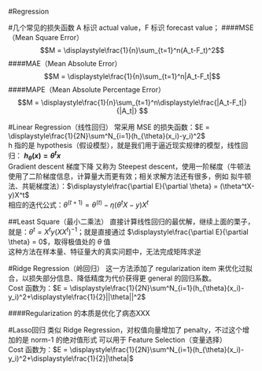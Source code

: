 #Regression

#几个常见的损失函数
A 标识 actual value，F 标识 forecast value；
####MSE（Mean Square Error）
$$M = \displaystyle\frac{1}{n}\sum_{t=1}^n(A_t-F_t)^2$$
####MAE（Mean Absolute Error）
$$M = \displaystyle\frac{1}{n}\sum_{t=1}^n|A_t-F_t|$$
####MAPE（Mean Absolute Percentage Error）
$$M = \displaystyle\frac{1}{n}\sum_{t=1}^n\displaystyle\frac{|A_t-F_t|}{|A_t|} $$

#Linear Regression（线性回归）
常采用 MSE 的损失函数：$E = \displaystyle\frac{1}{2N}\sum^N_{i=1}(h_{\theta}(x_i)-y_i)^2$  
h 指的是 hypothesis（假设模型），就是我们用于逼近现实规律的模型，线性回归： **$h_{\theta}(x) = \theta^tx$**  
Gradient descent 梯度下降 又称为 Steepest descent，使用一阶梯度（牛顿法使用了二阶梯度信息，计算量大而更有效；相关求解方法还有很多，例如 拟牛顿法、共轭梯度法）：$\displaystyle\frac{\partial E}{\partial \theta} = (\theta^tX-y)X^t$  
相应的迭代公式：$\theta^{(t+1)} = \theta^{(t)} - \eta(\theta^tX-y)X^t$

##Least Square（最小二乘法）
直接计算线性回归的最优解，继续上面的栗子，就是：$\theta^t = X^ty(XX^t)^{-1}$；就是直接通过 $\displaystyle\frac{\partial E}{\partial \theta} = 0$，取得极值处的 $\theta$ 值  
这种方法在样本量、特征量大的真实问题中，无法完成矩阵求逆

#Ridge Regression（岭回归）
这一方法添加了 regularization item 来优化过拟合，以损失部分信息、降低精度为代价获得更 general 的回归系数。  
Cost 函数为：$E = \displaystyle\frac{1}{2N}\sum^N_{i=1}(h_{\theta}(x_i)-y_i)^2+\displaystyle\frac{1}{2}||\theta||^2$

####Regularization 的本质是优化了病态XXX

#Lasso回归
类似 Ridge Regression，对权值向量增加了 penalty，不过这个增加的是 norm-1 的绝对值形式 可以用于 Feature Selection（变量选择）  
Cost 函数为：$E = \displaystyle\frac{1}{2N}\sum^N_{i=1}(h_{\theta}(x_i)-y_i)^2+\displaystyle\frac{1}{2}|\theta|$




